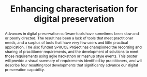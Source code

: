 ---
abstract: Advances in digital preservation software tools have sometimes been slow
  and or poorly directed. The result has been a lack of tools that meet practitioner
  needs, and a surplus of tools that have very few users and little practical application.
  The Jisc funded SPRUCE Project has championed the recording and sharing of practitioner
  requirements, and the development of solutions to meet those requirements using
  agile hackathon or mashup style events. This poster will provide a visual summary
  of requirements identified by practitioners, and will describe four resulting tool
  developments that significantly advance our digital preservation capability.
creators:
- Paul Wheatley
- Gary McGath
- Petar Petrov
date: null
document_url: https://services.phaidra.univie.ac.at/api/object/o:378036/download
grand_parent: iPRES
institutions: []
keywords:
- digital preservation
- hackathon
- mashup
- user requirements
- digital preservation tools
- lisbon
landing_page_url: https://phaidra.univie.ac.at/o:378036
language: eng
layout: publication
license: CC BY-SA 2.0 AT
notes_url: null
parent: iPRES 2013
publication_type: poster
size: 440999
slides_url: null
source_name: iPRES
stream_url: null
title: Enhancing characterisation for digital preservation
year: 2013
---